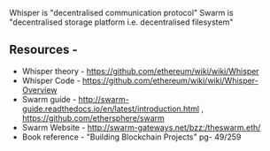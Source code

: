 Whisper is "decentralised communication protocol"
Swarm is "decentralised storage platform i.e. decentralised filesystem"



## Resources - 
* Whisper theory - https://github.com/ethereum/wiki/wiki/Whisper
* Whisper Code - https://github.com/ethereum/wiki/wiki/Whisper-Overview  
* Swarm guide - http://swarm-guide.readthedocs.io/en/latest/introduction.html , https://github.com/ethersphere/swarm 
* Swarm Website - http://swarm-gateways.net/bzz:/theswarm.eth/ 
* Book reference - "Building Blockchain Projects" pg- 49/259

